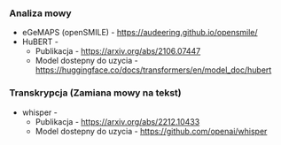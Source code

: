 ### Analiza mowy
- eGeMAPS (openSMILE) - https://audeering.github.io/opensmile/
- HuBERT - 
    - Publikacja - https://arxiv.org/abs/2106.07447
    - Model dostepny do uzycia - https://huggingface.co/docs/transformers/en/model_doc/hubert

### Transkrypcja (Zamiana mowy na tekst)
- whisper -
    - Publikacja - https://arxiv.org/abs/2212.10433
    - Model dostepny do uzycia - https://github.com/openai/whisper

